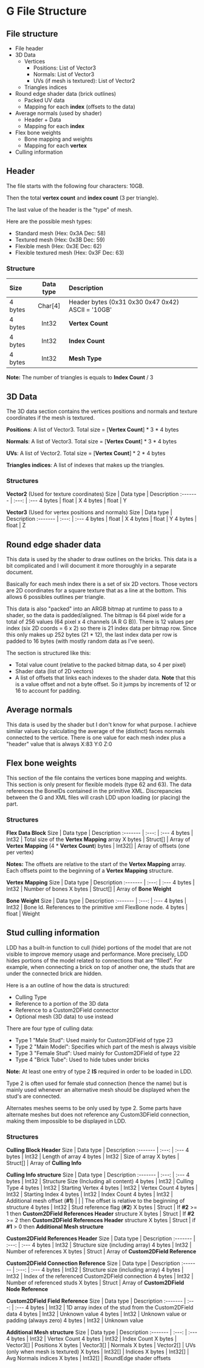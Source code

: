 
# G File Structure
## File structure
* File header
* 3D Data
  * Vertices
    * Positions: List of Vector3
    * Normals: List of Vector3
    * UVs (if mesh is textured): List of Vector2
  * Triangles indices
* Round edge shader data (brick outlines)
  * Packed UV data
  * Mapping for each **index** (offsets to the data)
* Average normals (used by shader)
  * Header + Data
  * Mapping for each **index**
* Flex bone weights
  * Bone mapping and weights 
  * Mapping for each **vertex**
* Culling information 

## Header
The file starts with the following four characters: 10GB.

Then the total **vertex count** and **index count** (3 per triangle).

The last value of the header is the "type" of mesh.

Here are the possible mesh types:
* Standard mesh (Hex: 0x3A Dec: 58)
* Textured mesh (Hex: 0x3B Dec: 59)
* Flexible mesh (Hex: 0x3E Dec: 62)
* Flexible textured mesh (Hex: 0x3F Dec: 63)

### Structure
Size | Data type | Description 
:------- | :---: | :--- 
 4 bytes | Char[4] | Header bytes (0x31 0x30 0x47 0x42) ASCII = '10GB'
 4 bytes | Int32 | **Vertex Count**
 4 bytes | Int32 | **Index Count**
 4 bytes | Int32 | **Mesh Type**
 
**Note:** The number of triangles is equals to **Index Count** / 3
 
## 3D Data
The 3D data section contains the vertices positions and normals and texture coordinates if the mesh is textured.

**Positions**: A list of Vector3. Total size = [**Vertex Count**] \* 3 \* 4 bytes

**Normals**: A list of Vector3. Total size = [**Vertex Count**] \* 3 \* 4 bytes

**UVs**: A list of Vector2. Total size = [**Vertex Count**] \* 2 \* 4 bytes

**Triangles indices**: A list of indexes that makes up the triangles.
### Structures
**Vector2** (Used for texture coordinates)
Size | Data type | Description 
:------- | :---: | :--- 
 4 bytes | float | X
 4 bytes | float | Y
 
**Vector3** (Used for vertex positions and normals)
Size | Data type | Description 
:------- | :---: | :--- 
 4 bytes | float | X
 4 bytes | float | Y
 4 bytes | float | Z

## Round edge shader data
This data is used by the shader to draw outlines on the bricks.
This data is a bit complicated and I will document it more thoroughly in a separate document.

Basically for each mesh index there is a set of six 2D vectors.
Those vectors are 2D coordinates for a square texture that as a line at the bottom.
This allows 6 possibles outlines per triangle. 

This data is also "packed" into an ARGB bitmap at runtime to pass to a shader, so the data is padded/aligned.
The bitmap is 64 pixel wide for a total of 256 values (64 pixel x 4 channels (A R G B)).
There is 12 values per index (six 2D coords = 6 x 2) so there is 21 index data per bitmap row.
Since this only makes up 252 bytes (21 * 12), the last index data per row is padded to 16 bytes (with mostly random data as I've seen).

The section is structured like this:
* Total value count (relative to the packed bitmap data, so 4 per pixel)
* Shader data (list of 2D vectors)
* A list of offsets that links each indexes to the shader data. 
**Note** that this is a value offset and not a byte offset. 
So it jumps by increments of 12 or 16 to account for padding.

## Average normals
This data is used by the shader but I don't know for what purpose.
I achieve similar values by calculating the average of the (distinct) faces normals connected to the vertice.
There is one value for each mesh index plus a "header" value that is always X:83 Y:0 Z:0

## Flex bone weights
This section of the file contains the vertices bone mapping and weights.
This section is only present for flexible models (type 62 and 63).
The data references the BoneIDs contained in the primitive XML.
Discrepancies between the G and XML files will crash LDD upon loading (or placing) the part.
### Structures
**Flex Data Block**
Size | Data type | Description 
:------- | :---: | :--- 
 4 bytes | Int32 | Total size of the **Vertex Mapping** array
 X bytes | Struct[] | Array of **Vertex Mapping**
 (4 \* **Vertex Count**) bytes | Int32[] | Array of offsets (one per vertex)
 
**Notes:** The offsets are relative to the start of the **Vertex Mapping** array.
Each offsets point to the beginning of a **Vertex Mapping** structure.
 
**Vertex Mapping**
Size | Data type | Description 
:------- | :---: | :--- 
 4 bytes | Int32 | Number of bones
 X bytes | Struct[] | Array of **Bone Weight**
 
**Bone Weight**
Size | Data type | Description 
:------- | :---: | :--- 
 4 bytes | Int32 | Bone Id. References to the primitive xml FlexBone node.
 4 bytes | float | Weight

## Stud culling information
LDD has a built-in function to cull (hide) portions of the model that are not visible to improve memory usage and performance.
More precisely, LDD hides portions of the model related to connections that are “filled”.
For example, when connecting a brick on top of another one, the studs that are under the connected brick are hidden.

Here is a an outline of how the data is structured:
* Culling Type
* Reference to a portion of the 3D data
* Reference to a Custom2DField connector
* Optional mesh (3D data) to use instead

There are four type of culling data:
* Type 1 "Male Stud": Used mainly for Custom2DField of type 23
* Type 2 "Main Model": Specifies which part of the mesh is always visible
* Type 3 "Female Stud": Used mainly for Custom2DField of type 22
* Type 4 "Brick Tube": Used to hide tubes under bricks

**Note:** At least one entry of type 2 **IS** required in order to be loaded in LDD.

Type 2 is often used for female stud connection (hence the name) 
but is mainly used whenever an alternative mesh should be displayed when the stud's are connected.

Alternates meshes seems to be only used by type 2.
Some parts have alternate meshes but does not reference any Custom3DField connection, 
making them impossible to be displayed in LDD.

### Structures
**Culling Block Header**
Size | Data type | Description 
:------- | :---: | :--- 
 4 bytes | Int32 | Length of array
 4 bytes | Int32 | Size of array
 X bytes | Struct[] | Array of **Culling Info**
 
**Culling Info structure**
Size | Data type | Description 
:------- | :---: | :--- 
 4 bytes | Int32 | Structure Size (Including all content)
 4 bytes | Int32 | Culling Type
 4 bytes | Int32 | Starting Vertex
 4 bytes | Int32 | Vertex Count
 4 bytes | Int32 | Starting Index
 4 bytes | Int32 | Index Count
 4 bytes | Int32 | Additional mesh offset (**#1**)
 | | | The offset is relative to the beginning of structure
 4 bytes | Int32 | Stud reference flag (**#2**)
 X bytes | Struct | If **#2** >= 1 then **Custom2DField References Header** structure
 X bytes | Struct | If **#2** >= 2 then **Custom2DField References Header** structure
 X bytes | Struct | if **#1** > 0 then **Additional Mesh structure**
 
**Custom2DField References Header**
Size | Data type | Description 
:------- | :---: | :--- 
 4 bytes | Int32 | Structure size (including array)
 4 bytes | Int32 | Number of references
 X bytes | Struct | Array of **Custom2DField Reference**

**Custom2DField Connection Reference**
Size | Data type | Description 
:------- | :---: | :--- 
 4 bytes | Int32 | Structure size (including array)
 4 bytes | Int32 | Index of the referenced Custom2DField connection
 4 bytes | Int32 | Number of referenced studs
 X bytes | Struct | Array of **Custom2DField Node Reference**

**Custom2DField Field Reference**
Size | Data type | Description 
:------- | :---: | :--- 
 4 bytes | Int32 | 1D array index of the stud from the Custom2DField data
 4 bytes | Int32 | Unknown value
 4 bytes | Int32 | Unknown value or padding (always zero)
 4 bytes | Int32 | Unknown value
 
**Additional Mesh structure**
Size | Data type | Description 
:------- | :---: | :--- 
 4 bytes | Int32 | Vertex Count
 4 bytes | Int32 | Index Count
 X bytes | Vector3[] | Positions
 X bytes | Vector3[] | Normals
 X bytes | Vector2[] | UVs (only when mesh is textured)
 X bytes | Int32[] | Indices
 X bytes | Int32[] | Avg Normals indices
 X bytes | Int32[] | RoundEdge shader offsets
